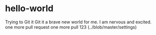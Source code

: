 # hello-world
Trying to Git it 
Git it a brave new world for me. I am nervous and excited. 
one more pull request 
one more pull 123
(../blob/master/settings)
